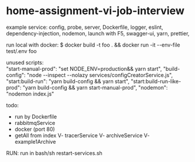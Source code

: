 # home-assignment-vi-job-interview

example service:
config, probe, server, Dockerfile, logger, eslint, dependency-injection, nodemon, launch with F5, swagger-ui, yarn, prettier,

run local with docker:
$ docker build -t foo . && docker run -it --env-file test/.env foo


unused scripts:  
    "start-manual-prod": "set NODE_ENV=production&& yarn start",
    "build-config": "node --inspect --nolazy services/configCreatorService.js",
    "start:build-run": "yarn build-config && yarn start",
    "start:build-run-like-prod": "yarn build-config && yarn start-manual-prod",
    "nodemon": "nodemon index.js"



todo:
- run by Dockerfile
- rabbitmqService
- docker (port 80)
- getAll from index
V- tracerService
V- archiveService
V- example1Archive

RUN:
run in bash/sh restart-services.sh